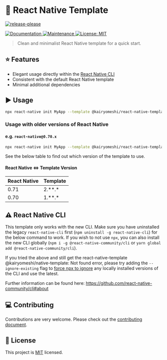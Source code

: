 # :space_invader: React Native Template

[![release-please](https://github.com/kairyomeshi/react-native-template/actions/workflows/release-please.yml/badge.svg)](https://github.com/kairyomeshi/react-native-template/actions/workflows/release-please.yml)

<p>
  <a href="https://github.com/kairyomeshi/react-native-template#readme">
    <img alt="Documentation" src="https://img.shields.io/badge/documentation-yes-brightgreen.svg" />
  </a>
  <a href="https://github.com/kairyomeshi/react-native-template/graphs/commit-activity">
    <img alt="Maintenance" src="https://img.shields.io/badge/Maintained%3F-yes-green.svg" />
  </a>
  <a href="https://github.com/kairyomeshi/react-native-template/blob/master/LICENSE">
    <img alt="License: MIT" src="https://img.shields.io/badge/License-MIT-yellow.svg" />
  </a>
</p>

> Clean and minimalist React Native template for a quick start.

## :star: Features

- Elegant usage directly within the [React Native CLI](https://github.com/react-native-community/cli)
- Consistent with the default React Native template
- Minimal additional dependencies

## :arrow_forward: Usage

```sh
npx react-native init MyApp --template @kairyomeshi/react-native-template
```

### Usage with older versions of React Native

#### e.g. `react-native@0.70.x`

```sh
npx react-native init MyApp --template @kairyomeshi/react-native-template@1.7.1
```

See the below table to find out which version of the template to use.

#### React Native <=> Template Version

| React Native | Template |
| ------------ | -------- |
| 0.71         | 2.\**.\* |
| 0.70         | 1.\**.\* |

## :warning: React Native CLI

This template only works with the new CLI. Make sure you have uninstalled the legacy `react-native-cli` first (`npm uninstall -g react-native-cli`) for the below command to work. If you wish to not use `npx`, you can also install the new CLI globally (`npm i -g @react-native-community/cli` or `yarn global add @react-native-community/cli`).

If you tried the above and still get the react-native-template @kairyomeshi/native-template: Not found error, please try adding the `--ignore-existing` flag to [force npx to ignore](https://github.com/npm/npx#description) any locally installed versions of the CLI and use the latest.

Further information can be found here: https://github.com/react-native-community/cli#about

## :computer: Contributing

Contributions are very welcome. Please check out the [contributing document](CONTRIBUTING.md).

## :bookmark: License

This project is [MIT](LICENSE) licensed.
